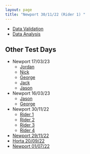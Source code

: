 ```yaml
---
layout: page
title: "Newport 30/11/22 (Rider 1) "
---
```


- [Data Validation](CleanedByBR/)
- [Data Analysis](Validated/)


## Other Test Days
- Newport 17/03/23
  - [Jordan](/Newport_170323_Jordan/) 
  - [Nick](/Newport_170323_Nick/)
  - [George](/Newport_170323_George/) 
  - [Jack](/Newport_170323_Jack/)
  - [Jason](/Newport_170323_Jason/)
- Newport 16/03/23
  - [Jason](/Newport_160323_Jason/)
  - [George](/Newport_160323_George/) 
- Newport 30/11/22
  - [Rider 1](/Newport_301122_Rider1/)
  - [Rider 2](/Newport_301122_Rider2/)
  - [Rider 3](/Newport_301122_Rider3/)
  - [Rider 4](/Newport_301122_Rider4/)
- [Newport 29/11/22](/Newport_291122/) 
- [Horta   20/09/22](/Horta_200922/) 
- [Newport 01/07/22](/Newport_010722/)
